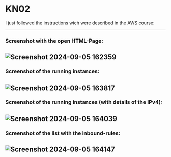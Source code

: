 # KN02
I just followed the instructions wich were described in the AWS course:

---
### Screenshot with the open HTML-Page:
![Screenshot 2024-09-05 162359](https://github.com/user-attachments/assets/e73cb211-973e-4496-9ab9-5443c079289b)
---
### Screenshot of the running instances:
![Screenshot 2024-09-05 163817](https://github.com/user-attachments/assets/3981545f-d898-4c8a-9679-6d3c60cdb664)
---
### Screenshot of the running instances (with details of the IPv4):
![Screenshot 2024-09-05 164039](https://github.com/user-attachments/assets/d71f5d8a-3746-4d68-9f60-ae1075695054)
---
### Screenshot of the list with the inbound-rules:
![Screenshot 2024-09-05 164147](https://github.com/user-attachments/assets/55ed110f-eb12-4c16-a926-bcf559c64f5f)
---

